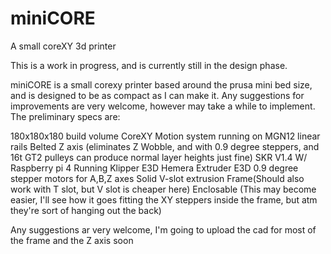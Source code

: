 # miniCORE
A small coreXY 3d printer

This is a work in progress, and is currently still in the design phase.

miniCORE is a small corexy printer based around the prusa mini bed size, and is designed to be as compact as I can make it. Any suggestions for improvements are very welcome, however may take a while to implement. The preliminary specs are:


180x180x180 build volume
CoreXY Motion system running on MGN12 linear rails
Belted Z axis (eliminates Z Wobble, and with 0.9 degree steppers, and 16t GT2 pulleys can produce normal layer heights just fine)
SKR V1.4 W/ Raspberry pi 4 Running Klipper
E3D Hemera Extruder
E3D 0.9 degree stepper motors for A,B,Z axes
Solid V-slot extrusion Frame(Should also work with T slot, but V slot is cheaper here)
Enclosable (This may become easier, I'll see how it goes fitting the XY steppers inside the frame, but atm they're sort of hanging out the back)

Any suggestions ar very welcome, I'm going to upload the cad for most of the frame and the Z axis soon
